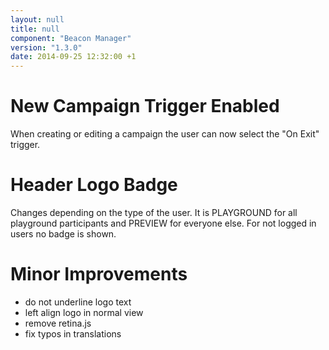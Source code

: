 ```yaml
---
layout: null
title: null
component: "Beacon Manager"
version: "1.3.0"
date: 2014-09-25 12:32:00 +1
---
```

# New Campaign Trigger Enabled

When creating or editing a campaign the user can now select the "On Exit" trigger.

# Header Logo Badge

Changes depending on the type of the user. It is PLAYGROUND for all playground participants and PREVIEW for everyone else. For not logged in users no badge is shown.

# Minor Improvements
* do not underline logo text
* left align logo in normal view
* remove retina.js
* fix typos in translations